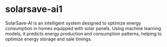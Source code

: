 # solarsave-ai1
SolarSave-AI is an intelligent system designed to optimize energy consumption in homes equipped with solar panels. Using machine learning models, it predicts energy production and consumption patterns, helping to optimize energy storage and sale timings.
